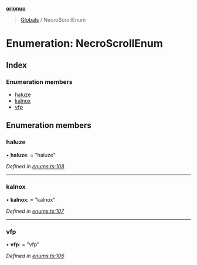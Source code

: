 **[orionuo](../README.md)**

> [Globals](../globals.md) / NecroScrollEnum

# Enumeration: NecroScrollEnum

## Index

### Enumeration members

* [haluze](necroscrollenum.md#haluze)
* [kalnox](necroscrollenum.md#kalnox)
* [vfp](necroscrollenum.md#vfp)

## Enumeration members

### haluze

•  **haluze**:  = "haluze"

*Defined in [enums.ts:108](https://github.com/msviha/orionuo/blob/bbe2852/src/enums.ts#L108)*

___

### kalnox

•  **kalnox**:  = "kalnox"

*Defined in [enums.ts:107](https://github.com/msviha/orionuo/blob/bbe2852/src/enums.ts#L107)*

___

### vfp

•  **vfp**:  = "vfp"

*Defined in [enums.ts:106](https://github.com/msviha/orionuo/blob/bbe2852/src/enums.ts#L106)*
